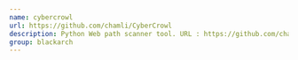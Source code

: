 ```yaml
---
name: cybercrowl
url: https://github.com/chamli/CyberCrowl
description: Python Web path scanner tool. URL : https://github.com/chamli/CyberCrowl Groups : blackarch blackarch-webapp blackarch-scanner
group: blackarch
---
```

